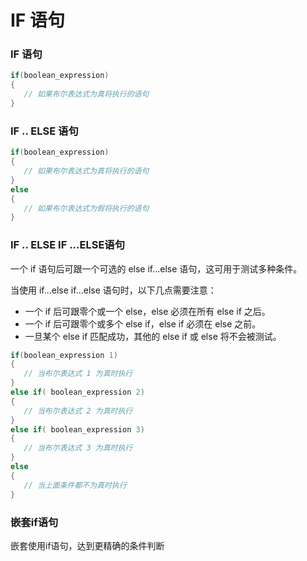 # IF 语句

### IF 语句

```cpp
if(boolean_expression)
{
   // 如果布尔表达式为真将执行的语句
}
```

### IF .. ELSE 语句

```cpp
if(boolean_expression)
{
   // 如果布尔表达式为真将执行的语句
}
else
{
   // 如果布尔表达式为假将执行的语句
}
```

### IF .. ELSE IF ...ELSE语句

一个 if 语句后可跟一个可选的 else if...else 语句，这可用于测试多种条件。

当使用 if...else if...else 语句时，以下几点需要注意：

* 一个 if 后可跟零个或一个 else，else 必须在所有 else if 之后。
* 一个 if 后可跟零个或多个 else if，else if 必须在 else 之前。
* 一旦某个 else if 匹配成功，其他的 else if 或 else 将不会被测试。

```cpp
if(boolean_expression 1)
{
   // 当布尔表达式 1 为真时执行
}
else if( boolean_expression 2)
{
   // 当布尔表达式 2 为真时执行
}
else if( boolean_expression 3)
{
   // 当布尔表达式 3 为真时执行
}
else 
{
   // 当上面条件都不为真时执行
}

```

### 嵌套if语句

嵌套使用if语句，达到更精确的条件判断

